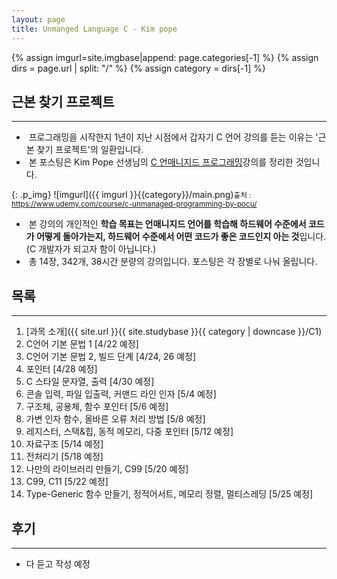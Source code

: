 ```yaml
---
layout: page
title: Unmanged Language C - Kim pope
---
```


{% assign imgurl=site.imgbase|append: page.categories[-1] %}
{% assign dirs = page.url | split: "/" %}
{% assign category = dirs[-1] %}





## 근본 찾기 프로젝트

---

- &nbsp;프로그래밍을 시작한지 1년이 지난 시점에서 갑자기 C 언어 강의를 듣는 이유는 '근본 찾기 프로젝트'의 일환입니다.
- &nbsp;본 포스팅은 Kim Pope 선생님의 [C 언매니지드 프로그래밍](https://www.udemy.com/course/c-unmanaged-programming-by-pocu/)강의를 정리한 것입니다.

{: .p_img}
![imgurl]({{ imgurl }}{{category}}/main.png)<small>출처 : https://www.udemy.com/course/c-unmanaged-programming-by-pocu/</small>

- &nbsp;본 강의의 개인적인 **학습 목표는 언매니지드 언어를 학습해 하드웨어 수준에서 코드가 어떻게 돌아가는지, 하드웨어 수준에서 어떤 코드가 좋은 코드인지 아는 것**입니다. (C 개발자가 되고자 함이 아닙니다.)
- &nbsp;총 14장, 342개, 38시간 분량의 강의입니다. 포스팅은 각 장별로 나눠 올립니다.





## 목록

---

1. [과목 소개]({{ site.url }}{{ site.studybase }}{{ category | downcase  }}/C1)
2. C언어 기본 문법 1 [4/22 예정]
3. C언어 기본 문법 2, 빌드 단계 [4/24, 26 예정]
4. 포인터 [4/28 예정]
5. C 스타일 문자열, 출력 [4/30 예정]
6. 콘솔 입력, 파일 입출력, 커맨드 라인 인자 [5/4 예정]
7. 구조체, 공용체, 함수 포인터 [5/6 예정]
8. 가변 인자 함수, 올바른 오류 처리 방법 [5/8 예정]
9. 레지스터, 스택&힙, 동적 메모리, 다중 포인터 [5/12 예정]
10. 자료구조 [5/14 예정]
11. 전처리기 [5/18 예정]
12. 나만의 라이브러리 만들기, C99 [5/20 예정]
13. C99, C11 [5/22 예정]
14. Type-Generic 함수 만들기, 정적어서트, 메모리 정렬, 멀티스레딩 [5/25 예정]





## 후기

---

- 다 듣고 작성 예정